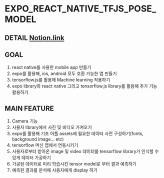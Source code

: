# EXPO_REACT_NATIVE_TFJS_POSE_MODEL

## DETAIL [Notion.link](https://www.notion.so/React-Native-TFJS-Pose-Detector-APP-7cb211e9e0ae4417904ca7803ee8f723)

## GOAL
1. react native를 사용한 mobile app 만들기
2. expo를 활용해, ios, android 모두 호환 가능한 앱 만들기
3. tensorflow.js를 활용해 Machine learning 적용하기
4. expo library와 react native 그리고 tensorflow.js library를 활용해 추가 기능 활용하기

## MAIN FEATURE
1. Camera 기능
2. 사용자 library에서 사진 및 비디오 가져오기
3. expo를 활용해 기초 어플 assets에 필요한 데이터 사전 구성하기(fonts, background image... etc)    
4. tensorflow 머신 앱에서 연동시키기
5. 사용자로부터 받아온 image 및 video 데이터를 tensorflow library가 인식할 수 있게 데이터 가공하기
6. 가공된 데이터로 미리 학습시킨 tensor model로 부터 결과 예측하기
7. 예측된 결과를 분석해 사용자에게 display 하기 
